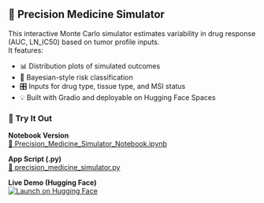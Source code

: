 ## 🧬 Precision Medicine Simulator

This interactive Monte Carlo simulator estimates variability in drug response (AUC, LN_IC50) based on tumor profile inputs.  
It features:

- 📊 Distribution plots of simulated outcomes
- 🎯 Bayesian-style risk classification
- 🎛️ Inputs for drug type, tissue type, and MSI status
- 💡 Built with Gradio and deployable on Hugging Face Spaces

### 🔗 Try It Out

**Notebook Version**  
[📓 Precision_Medicine_Simulator_Notebook.ipynb](./Precision_Medicine_Simulator_Notebook.ipynb)

**App Script (.py)**  
[🧪 precision_medicine_simulator.py](./precision_medicine_simulator.py)

**Live Demo (Hugging Face)**  
[![Launch on Hugging Face](https://img.shields.io/badge/Launch-Demo-blue?logo=huggingface)](https://huggingface.co/spaces/kjb664/precision-medicine-simulator)

